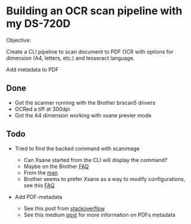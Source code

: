 # Building an OCR scan pipeline with my DS-720D

Objective:

Create a CLI pipeline to scan document to PDF OCR with options for
dimension (A4, letters, etc.) and tesseract language.

Add metadata to PDF

## Done
- Got the scanner running with the Brother brscan5 drivers
- OCRed a tiff at 300dpi 
- Got the A4 dimension working with xsane previer mode

## Todo
- Tried to find the backed command with scanimage
    - Can Xsane started from the CLI will display the command?
    - Maybe on the Brother
      [FAQ](https://support.brother.com/g/b/faqlist.aspx?c=us&lang=en&prod=ds740d_all&ftype3=100258)
    - From the [man](http://www.sane-project.org/man/scanimage.1.html)
    - Brother seems to prefer Xsane as a way to modify configurations,
      see this
      [FAQ](https://support.brother.com/g/b/faqend.aspx?c=us&lang=en&prod=ds740d_all&ftype3=100258&faqid=faq00100711_000)

- Add PDF-metadata
    - See this post from [stackoverflow](https://askubuntu.com/questions/27381/how-to-edit-pdf-metadata-from-command-line)
    - See this medium
      [post](https://medium.com/@drag0s.stanescu/pdf-metadata-and-practical-examples-of-how-to-handle-it-a6954fa2c374)
      for more information on PDFs metadata
